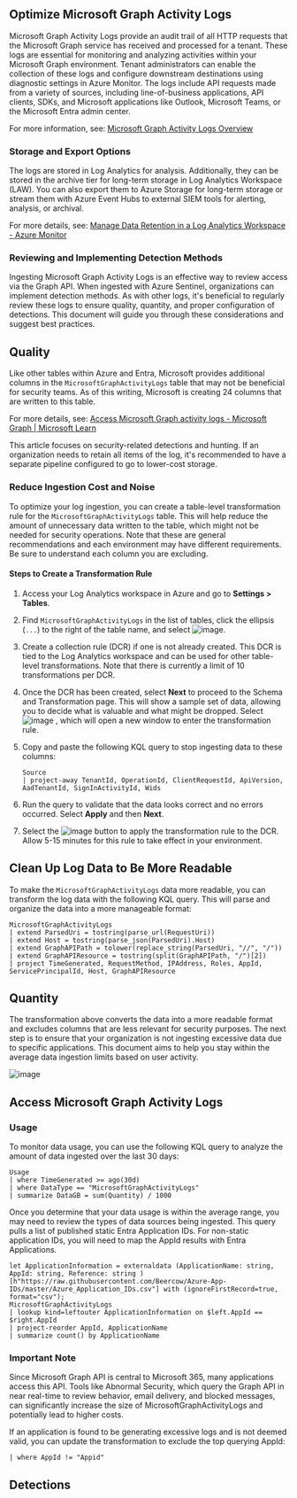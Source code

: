 
## Optimize Microsoft Graph Activity Logs

Microsoft Graph Activity Logs provide an audit trail of all HTTP requests that the Microsoft Graph service has received and processed for a tenant. These logs are essential for monitoring and analyzing activities within your Microsoft Graph environment. Tenant administrators can enable the collection of these logs and configure downstream destinations using diagnostic settings in Azure Monitor. The logs include API requests made from a variety of sources, including line-of-business applications, API clients, SDKs, and Microsoft applications like Outlook, Microsoft Teams, or the Microsoft Entra admin center.

For more information, see: [Microsoft Graph Activity Logs Overview](https://learn.microsoft.com/en-us/graph/microsoft-graph-activity-logs-overview)

### Storage and Export Options

The logs are stored in Log Analytics for analysis. Additionally, they can be stored in the archive tier for long-term storage in Log Analytics Workspace (LAW). You can also export them to Azure Storage for long-term storage or stream them with Azure Event Hubs to external SIEM tools for alerting, analysis, or archival.

For more details, see: [Manage Data Retention in a Log Analytics Workspace - Azure Monitor](https://learn.microsoft.com/en-us/azure/azure-monitor/logs/data-retention-configure?tabs=portal-3%2Cportal-1%2Cportal-2)

### Reviewing and Implementing Detection Methods

Ingesting Microsoft Graph Activity Logs is an effective way to review access via the Graph API. When ingested with Azure Sentinel, organizations can implement detection methods. As with other logs, it's beneficial to regularly review these logs to ensure quality, quantity, and proper configuration of detections. This document will guide you through these considerations and suggest best practices.



## Quality

Like other tables within Azure and Entra, Microsoft provides additional columns in the `MicrosoftGraphActivityLogs` table that may not be beneficial for security teams. As of this writing, Microsoft is creating 24 columns that are written to this table.

For more details, see: [Access Microsoft Graph activity logs - Microsoft Graph | Microsoft Learn](https://learn.microsoft.com/en-us/graph/microsoft-graph-activity-logs-overview#what-data-is-available-in-the-microsoft-graph-activity-logs)

This article focuses on security-related detections and hunting. If an organization needs to retain all items of the log, it's recommended to have a separate pipeline configured to go to lower-cost storage.

### Reduce Ingestion Cost and Noise

To optimize your log ingestion, you can create a table-level transformation rule for the `MicrosoftGraphActivityLogs` table. This will help reduce the amount of unnecessary data written to the table, which might not be needed for security operations. Note that these are general recommendations and each environment may have different requirements. Be sure to understand each column you are excluding.

#### Steps to Create a Transformation Rule

1. Access your Log Analytics workspace in Azure and go to **Settings > Tables**.
2. Find `MicrosoftGraphActivityLogs` in the list of tables, click the ellipsis (`...`) to the right of the table name, and select ![image](https://github.com/user-attachments/assets/8f6b2861-3b13-4eab-91c6-eb1a4fc16b71).
3. Create a collection rule (DCR) if one is not already created. This DCR is tied to the Log Analytics workspace and can be used for other table-level transformations. Note that there is currently a limit of 10 transformations per DCR.
4. Once the DCR has been created, select **Next** to proceed to the Schema and Transformation page. This will show a sample set of data, allowing you to decide what is valuable and what might be dropped. Select ![image](https://github.com/user-attachments/assets/5ea11518-8b66-4cf4-a6e0-695853eacf98)
, which will open a new window to enter the transformation rule.
5. Copy and paste the following KQL query to stop ingesting data to these columns:

    ```kql
    Source
    | project-away TenantId, OperationId, ClientRequestId, ApiVersion, AadTenantId, SignInActivityId, Wids
    ```

6. Run the query to validate that the data looks correct and no errors occurred. Select **Apply** and then **Next**.
7. Select the ![image](https://github.com/user-attachments/assets/e8c86f9f-e06a-4bcd-80fb-4cea1f3e17ad) button to apply the transformation rule to the DCR. Allow 5-15 minutes for this rule to take effect in your environment.


## Clean Up Log Data to Be More Readable

To make the `MicrosoftGraphActivityLogs` data more readable, you can transform the log data with the following KQL query. This will parse and organize the data into a more manageable format:

```kql
MicrosoftGraphActivityLogs
| extend ParsedUri = tostring(parse_url(RequestUri))
| extend Host = tostring(parse_json(ParsedUri).Host)
| extend GraphAPIPath = tolower(replace_string(ParsedUri, "//", "/"))
| extend GraphAPIResource = tostring(split(GraphAPIPath, "/")[2])
| project TimeGenerated, RequestMethod, IPAddress, Roles, AppId, ServicePrincipalId, Host, GraphAPIResource
```
## Quantity
The transformation above converts the data into a more readable format and excludes columns that are less relevant for security purposes. The next step is to ensure that your organization is not ingesting excessive data due to specific applications. This document aims to help you stay within the average data ingestion limits based on user activity.

![image](https://github.com/user-attachments/assets/3fad6f01-7799-4cc6-89c5-7a8e7d9e4056)

## Access Microsoft Graph Activity Logs

### Usage

To monitor data usage, you can use the following KQL query to analyze the amount of data ingested over the last 30 days:

```kql
Usage
| where TimeGenerated >= ago(30d)
| where DataType == "MicrosoftGraphActivityLogs"
| summarize DataGB = sum(Quantity) / 1000
```


Once you determine that your data usage is within the average range, you may need to review the types of data sources being ingested. This query pulls a list of published static Entra Application IDs. For non-static application IDs, you will need to map the AppId results with Entra Applications.
```kql
let ApplicationInformation = externaldata (ApplicationName: string, AppId: string, Reference: string ) [h"https://raw.githubusercontent.com/Beercow/Azure-App-IDs/master/Azure_Application_IDs.csv"] with (ignoreFirstRecord=true, format="csv");
MicrosoftGraphActivityLogs
| lookup kind=leftouter ApplicationInformation on $left.AppId == $right.AppId
| project-reorder AppId, ApplicationName
| summarize count() by ApplicationName
```

### Important Note

Since Microsoft Graph API is central to Microsoft 365, many applications access this API. Tools like Abnormal Security, which query the Graph API in near real-time to review behavior, email delivery, and blocked messages, can significantly increase the size of MicrosoftGraphActivityLogs and potentially lead to higher costs.

If an application is found to be generating excessive logs and is not deemed valid, you can update the transformation to exclude the top querying AppId:
```kql
| where AppId != "Appid"
```
## Detections
